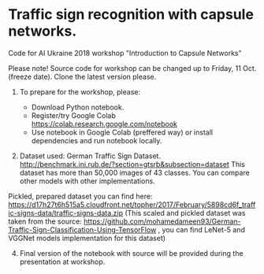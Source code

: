# Traffic sign recognition with capsule networks.

Code for AI Ukraine 2018 workshop "Introduction to Capsule Networks"

Please note! Source code for workshop can be changed up to Friday, 11 Oct.(freeze date).
Clone the latest version please.

1. To prepare for the workshop, please:

    - Download Python notebook.
    - Register/try Google Colab https://colab.research.google.com/notebook
    - Use notebook in Google Colab (preffered way) or install dependencies and run notebook locally.
            
3. Dataset used: German Traffic Sign Dataset. http://benchmark.ini.rub.de/?section=gtsrb&subsection=dataset
This dataset has more than 50,000 images of 43 classes.
You can compare other models with other implementations.

Pickled, prepared dataset you can find here:  https://d17h27t6h515a5.cloudfront.net/topher/2017/February/5898cd6f_traffic-signs-data/traffic-signs-data.zip (This scaled and pickled dataset was taken from the source: https://github.com/mohamedameen93/German-Traffic-Sign-Classification-Using-TensorFlow ,  you can find LeNet-5 and VGGNet models implementation for this dataset)

4. Final version of the notebook with source will be provided during the presentation at workshop.



